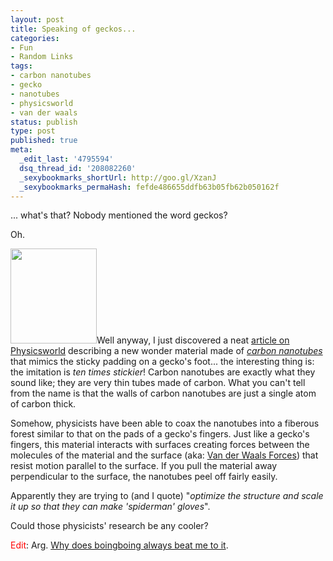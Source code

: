 ```yaml
---
layout: post
title: Speaking of geckos...
categories:
- Fun
- Random Links
tags:
- carbon nanotubes
- gecko
- nanotubes
- physicsworld
- van der waals
status: publish
type: post
published: true
meta:
  _edit_last: '4795594'
  dsq_thread_id: '208082260'
  _sexybookmarks_shortUrl: http://goo.gl/XzanJ
  _sexybookmarks_permaHash: fefde486655ddfb63b05fb62b050162f
---
```

... what's that? Nobody mentioned the word geckos?

Oh.

<a href="http://commons.wikimedia.org/wiki/Image:Tokay_foot.jpg"><img class="alignright" title="Gecko foot" src="http://upload.wikimedia.org/wikipedia/commons/c/c9/Tokay_foot.jpg" alt="" width="138" height="152" /></a>Well anyway, I just discovered a neat <a href="http://physicsworld.com/cws/article/news/36185">article on Physicsworld</a> describing a new wonder material made of <a href="http://physicsworld.com/cws/article/print/27164"><em>carbon nanotubes</em></a> that mimics the sticky padding on a gecko's foot... the interesting thing is: the imitation is <em>ten times stickier</em>! Carbon nanotubes are exactly what they sound like; they are very thin tubes made of carbon. What you can't tell from the name is that the walls of carbon nanotubes are just a single atom of carbon thick.

Somehow, physicists have been able to coax the nanotubes into a fiberous forest similar to that on the pads of a gecko's fingers. Just like a gecko's fingers, this material interacts with surfaces creating forces between the molecules of the material and the surface (aka: <a href="http://en.wikipedia.org/wiki/Van_der_Waals_force">Van der Waals Forces</a>) that resist motion parallel to the surface. If you pull the material away perpendicular to the surface, the nanotubes peel off fairly easily.

Apparently they are trying to (and I quote) "<em>optimize the structure and scale it up so that they can make 'spiderman' gloves</em>".

Could those physicists' research be any cooler?

<span style="color:#ff0000;">Edit</span>: Arg. <a href="http://feeds.feedburner.com/~r/boingboing/iBag/~3/416238718/geckoinspired-glue.html">Why does boingboing always beat me to it</a>.
